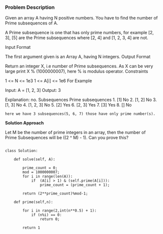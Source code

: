 ### Problem Description

Given an array A having N positive numbers. You have to find the number of Prime subsequences of A.

A Prime subsequence is one that has only prime numbers, for example [2, 3], [5] are the Prime subsequences where [2, 4] and [1, 2, 3, 4] are not.



Input Format

The first argument given is an Array A, having N integers.
Output Format

Return an integer X, i.e number of Prime subsequences. 
As X can be very large print X % (1000000007), here % is modulus operator.
Constraints

1 <= N <= 1e3
1 <= A[i] <= 1e6
For Example

Input:
    A = [1, 2, 3]
Output:
     3

Explanation:
    no. Subsequences      Prime subsequences
    1.  [1]                     No
    2.  [1, 2]                  No
    3.  [1, 3]                  No
    4.  [1, 2, 3]               No
    5.  [2]                     Yes
    6.  [2, 3]                  Yes
    7.  [3]                     Yes
    8.  []                      No

    here we have 3 subsequences(5, 6, 7) those have only prime number(s).
    
**Solution Approach**

Let M be the number of prime integers in an array, then the number of Prime Subsequences will be ((2 ^ M) - 1).
Can you prove this?

```

class Solution:
    
    def solve(self, A):

        prime_count = 0;
        mod = 1000000007;
        for i in range(len(A)):
            if  (A[i] > 1) & (self.prime(A[i])):
                prime_count = (prime_count + 1);
        
        return (2**prime_count)%mod-1;
    
    def prime(self,n):

        for i in range(2,int(n**0.5) + 1):
            if (n%i) == 0:
                return 0;
        
        return 1

```
